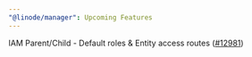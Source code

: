 ```yaml
---
"@linode/manager": Upcoming Features
---
```


IAM Parent/Child - Default roles & Entity access routes ([#12981](https://github.com/linode/manager/pull/12981))
